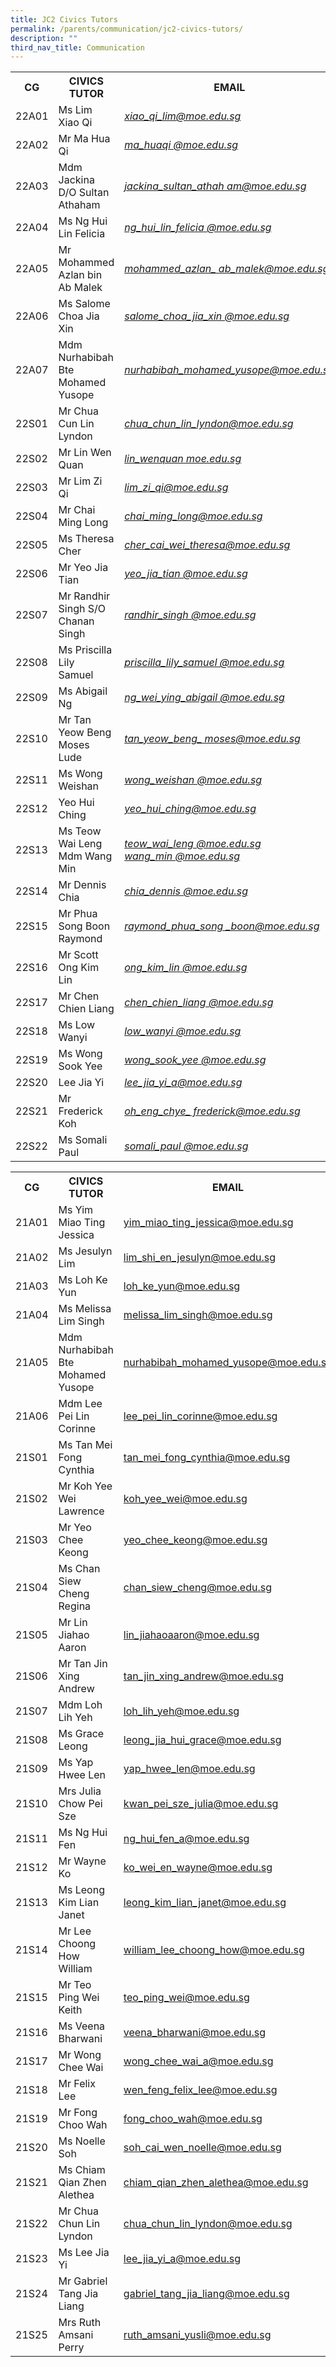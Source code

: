 ```yaml
---
title: JC2 Civics Tutors
permalink: /parents/communication/jc2-civics-tutors/
description: ""
third_nav_title: Communication
---
```

<table>
<tbody>
<tr>
<th>CG</th>
<th>CIVICS TUTOR</th>
<th>EMAIL</th>
</tr>
<tr>
<td>22A01</td>
<td>Ms Lim Xiao Qi</td>
<td><em><a href="mailto:xiao_qi_lim@moe.edu.sg" target="">xiao_qi_lim@moe.edu.sg</a></em></td>
</tr>
<tr>
<td>22A02</td>
<td>Mr Ma Hua Qi</td>
<td><em><a href="mailto:ma_huaqi@moe.edu.sg" target="">ma_huaqi @moe.edu.sg</a></em></td>
</tr>
<tr>
<td>22A03</td>
<td>Mdm Jackina D/O Sultan Athaham</td>
<td><a href="mailto:jackina_sultan_athaham@moe.edu.sg"><em>jackina_sultan_athah am@moe.edu.sg</em></a></td>
</tr>
<tr>
<td>22A04</td>
<td>Ms Ng Hui Lin Felicia</td>
<td><em><a href="mailto:ng_hui_lin_felicia@moe.edu.sg">ng_hui_lin_felicia @moe.edu.sg</a></em></td>
</tr>
<tr>
<td>22A05</td>
<td>Mr Mohammed Azlan bin Ab Malek</td>
<td><em><a href="mailto:mohammed_azlan_ab_malek@moe.edu.sg" target="">mohammed_azlan_ ab_malek@moe.edu.sg</a></em></td>
</tr>
<tr>
<td>22A06</td>
<td>Ms Salome Choa Jia Xin</td>
<td>
<div><em><a href="mailto:salome_choa_jia_xin@moe.edu.sg" target="">salome_choa_jia_xin @moe.edu.sg</a></em></div>
</td>
</tr>
<tr>
<td>22A07</td>
<td>Mdm Nurhabibah Bte Mohamed Yusope</td>
<td><em><a href="mailto:	nurhabibah_mohamed_yusope@moe.edu.sg">nurhabibah_mohamed_yusope@moe.edu.sg</a></em></td>
</tr>
<tr>
<td>22S01</td>
<td>Mr Chua Cun Lin Lyndon</td>
<td><a href="mailto:	chua_chun_lin_lyndon@moe.edu.sg" target=""><em>	chua_chun_lin_lyndon@moe.edu.sg</em></a></td>
</tr>
<tr>
<td>22S02</td>
<td>Mr Lin Wen Quan</td>
<td><em><a href="mailto:lin_wenquan@moe.edu.sg">lin_wenquan moe.edu.sg</a></em></td>
</tr>
<tr>
<td>22S03</td>
<td>Mr Lim Zi Qi</td>
<td>
<div><a href="mailto:lim_zi_qi@moe.edu.sg" target=""><em>lim_zi_qi@moe.edu.sg</em></a></div>
</td>
</tr>
<tr>
<td>22S04</td>
<td>Mr Chai Ming Long</td>
<td><a href="mailto:chai_ming_long@moe.edu.sg" target=""><em>chai_ming_long@moe.edu.sg</em></a></td>
</tr>
<tr>
<td>22S05</td>
<td>Ms Theresa Cher</td>
<td><em><a href="mailto:	cher_cai_wei_theresa@moe.edu.sg">	cher_cai_wei_theresa@moe.edu.sg</a></em></td>
</tr>
<tr>
<td>22S06</td>
<td>Mr Yeo Jia Tian</td>
<td><em><a href="mailto:yeo_jia_tian@moe.edu.sg">yeo_jia_tian @moe.edu.sg</a></em></td>
</tr>
<tr>
<td>22S07</td>
<td>Mr Randhir Singh S/O Chanan Singh</td>
<td><em><a href="mailto:randhir_singh@moe.edu.sg">randhir_singh @moe.edu.sg</a></em></td>
</tr>
<tr>
<td>22S08</td>
<td>Ms Priscilla Lily Samuel&nbsp;</td>
<td>
<div><em><a href="mailto:priscilla_lily_samuel@moe.edu.sg" target="">priscilla_lily_samuel @moe.edu.sg</a></em></div>
</td>
</tr>
<tr>
<td>22S09</td>
<td>Ms Abigail Ng</td>
<td><a href="mailto:ng_wei_ying_abigail@moe.edu.sg" target=""><em>ng_wei_ying_abigail @moe.edu.sg</em></a></td>
</tr>
<tr>
<td>22S10</td>
<td>Mr Tan Yeow Beng Moses Lude</td>
<td><em><a href="mailto:tan_yeow_beng_moses@moe.edu.sg">tan_yeow_beng_ moses@moe.edu.sg</a></em></td>
</tr>
<tr>
<td>22S11</td>
<td>Ms Wong Weishan</td>
<td><em><a href="mailto:wong_weishan@moe.edu.sg">wong_weishan @moe.edu.sg</a></em></td>
</tr>
<tr>
<td>22S12</td>
<td>Yeo Hui Ching</td>
<td><a href="mailto:yeo_hui_ching@moe.edu.sg" target=""><em>	yeo_hui_ching@moe.edu.sg</em></a></td>
</tr>
<tr>
<td>22S13</td>
<td>Ms Teow Wai Leng<br />Mdm Wang Min</td>
<td>
<div><a href="mailto:teow_wai_leng@moe.edu.sg"><em>teow_wai_leng @moe.edu.sg</em></a></div>
<div><em><a href="mailto:wang_min@moe.edu.sg" target="">wang_min @moe.edu.sg</a></em></div>
</td>
</tr>
<tr>
<td>22S14</td>
<td>Mr Dennis Chia</td>
<td><a href="mailto:chia_dennis@moe.edu.sg" target=""><em>chia_dennis @moe.edu.sg</em></a></td>
</tr>
<tr>
<td>22S15</td>
<td>Mr Phua Song Boon Raymond</td>
<td><a href="mailto:raymond_phua_song_boon@moe.edu.sg" target=""><em>raymond_phua_song _boon@moe.edu.sg</em></a></td>
</tr>
<tr>
<td>22S16</td>
<td>Mr Scott Ong Kim Lin</td>
<td><a href="mailto:ong_kim_lin@moe.edu.sg"><em>ong_kim_lin @moe.edu.sg</em></a></td>
</tr>
<tr>
<td>22S17</td>
<td>Mr Chen Chien Liang</td>
<td><a href="mailto:chen_chien_liang@moe.edu.sg"><em>chen_chien_liang @moe.edu.sg</em></a></td>
</tr>
<tr>
<td>22S18</td>
<td>Ms Low Wanyi</td>
<td><em><a href="mailto:low_wanyi@moe.edu.sg">low_wanyi @moe.edu.sg</a></em></td>
</tr>
<tr>
<td>22S19</td>
<td>Ms Wong Sook Yee</td>
<td><a href="mailto:wong_sook_yee@moe.edu.sg"><em>wong_sook_yee @moe.edu.sg</em></a></td>
</tr>
<tr>
<td>22S20</td>
<td>Lee Jia Yi</td>
<td><a href="mailto:lee_jia_yi_a@moe.edu.sg" target=""><em>	lee_jia_yi_a@moe.edu.sg</em></a></td>
</tr>
<tr>
<td>22S21</td>
<td>Mr Frederick Koh</td>
<td><a href="mailto:koh_eng_chye_frederick@moe.edu.sg" target=""><em>oh_eng_chye_ frederick@moe.edu.sg</em></a></td>
</tr>
<tr>
<td>22S22</td>
<td>Ms Somali Paul</td>
<td><em><a href="mailto:somali_paul@moe.edu.sg">somali_paul @moe.edu.sg</a></em></td>
</tr>
</tbody>
</table>



<table>
<tbody>
<tr>
<th>CG</th>
<th>CIVICS TUTOR</th>
<th>EMAIL</th>
</tr>
<tr>
<td>21A01</td>
<td>Ms Yim Miao Ting Jessica</td>
<td><a href="mailto:yim_miao_ting_jessica@moe.edu.sg" target="">yim_miao_ting_jessica@moe.edu.sg</a></td>
</tr>
<tr>
<td>21A02</td>
<td>Ms Jesulyn Lim</td>
<td><a href="mailto:lim_shi_en_jesulyn@moe.edu.sg" target="">lim_shi_en_jesulyn@moe.edu.sg</a></td>
</tr>
<tr>
<td>21A03</td>
<td>Ms Loh Ke Yun</td>
<td><a href="mailto:loh_ke_yun@moe.edu.sg" target="">loh_ke_yun@moe.edu.sg</a></td>
</tr>
<tr>
<td>21A04</td>
<td>Ms Melissa Lim Singh</td>
<td><a href="mailto:melissa_lim_singh@moe.edu.sg" target="">melissa_lim_singh@moe.edu.sg</a></td>
</tr>
<tr>
<td>21A05</td>
<td>Mdm Nurhabibah Bte Mohamed Yusope</td>
<td><a href="mailto:nurhabibah_mohamed_yusope@moe.edu.sg" target="">nurhabibah_mohamed_yusope@moe.edu.sg</a></td>
</tr>
<tr>
<td>21A06</td>
<td>Mdm Lee Pei Lin Corinne</td>
<td><a href="mailto:lee_pei_lin_corinne@moe.edu.sg" target="">lee_pei_lin_corinne@moe.edu.sg</a></td>
</tr>
<tr>
<td>21S01</td>
<td>Ms Tan Mei Fong Cynthia</td>
<td><a href="mailto:tan_mei_fong_cynthia@moe.edu.sg" target="">tan_mei_fong_cynthia@moe.edu.sg</a></td>
</tr>
<tr>
<td>21S02</td>
<td>Mr Koh Yee Wei Lawrence</td>
<td><a href="mailto:koh_yee_wei@moe.edu.sg" target="">koh_yee_wei@moe.edu.sg</a></td>
</tr>
<tr>
<td>21S03</td>
<td>Mr Yeo Chee Keong</td>
<td><a href="mailto:yeo_chee_keong@moe.edu.sg" target="">yeo_chee_keong@moe.edu.sg</a></td>
</tr>
<tr>
<td>21S04</td>
<td>Ms Chan Siew Cheng Regina</td>
<td><a href="mailto:chan_siew_cheng@moe.edu.sg" target="">chan_siew_cheng@moe.edu.sg</a></td>
</tr>
<tr>
<td>21S05</td>
<td>Mr Lin Jiahao Aaron</td>
<td><a href="mailto:lin_jiahaoaaron@moe.edu.sg" target="">lin_jiahaoaaron@moe.edu.sg</a></td>
</tr>
<tr>
<td>21S06</td>
<td>Mr Tan Jin Xing Andrew</td>
<td><a href="mailto:tan_jin_xing_andrew@moe.edu.sg" target="">tan_jin_xing_andrew@moe.edu.sg</a></td>
</tr>
<tr>
<td>21S07</td>
<td>Mdm Loh Lih Yeh</td>
<td><a href="mailto:loh_lih_yeh@moe.edu.sg" target="">loh_lih_yeh@moe.edu.sg</a></td>
</tr>
<tr>
<td>21S08</td>
<td>Ms Grace Leong</td>
<td><a href="mailto:leong_jia_hui_grace@moe.edu.sg" target="">leong_jia_hui_grace@moe.edu.sg</a></td>
</tr>
<tr>
<td>21S09</td>
<td>Ms Yap Hwee Len</td>
<td><a href="mailto:yap_hwee_len@moe.edu.sg" target="">yap_hwee_len@moe.edu.sg</a></td>
</tr>
<tr>
<td>21S10</td>
<td>Mrs Julia Chow Pei Sze</td>
<td><a href="mailto:kwan_pei_sze_julia@moe.edu.sg" target="">kwan_pei_sze_julia@moe.edu.sg</a></td>
</tr>
<tr>
<td>21S11</td>
<td>Ms Ng Hui Fen</td>
<td><a href="mailto:ng_hui_fen_a@moe.edu.sg" target="">ng_hui_fen_a@moe.edu.sg</a></td>
</tr>
<tr>
<td>21S12</td>
<td>Mr Wayne Ko</td>
<td><a href="mailto:ko_wei_en_wayne@moe.edu.sg" target="">ko_wei_en_wayne@moe.edu.sg</a></td>
</tr>
<tr>
<td>21S13</td>
<td>Ms Leong Kim Lian Janet</td>
<td><a href="mailto:leong_kim_lian_janet@moe.edu.sg" target="">leong_kim_lian_janet@moe.edu.sg</a></td>
</tr>
<tr>
<td>21S14</td>
<td>Mr Lee Choong How William</td>
<td><a href="mailto:william_lee_choong_how@moe.edu.sg" target="">william_lee_choong_how@moe.edu.sg</a></td>
</tr>
<tr>
<td>21S15</td>
<td>Mr Teo Ping Wei Keith</td>
<td><a href="mailto:teo_ping_wei@moe.edu.sg" target="">teo_ping_wei@moe.edu.sg</a></td>
</tr>
<tr>
<td>21S16</td>
<td>Ms Veena Bharwani</td>
<td><a href="mailto:veena_bharwani@moe.edu.sg" target="">veena_bharwani@moe.edu.sg</a></td>
</tr>
<tr>
<td>21S17</td>
<td>Mr Wong Chee Wai</td>
<td><a href="mailto:wong_chee_wai_a@moe.edu.sg" target="">wong_chee_wai_a@moe.edu.sg</a></td>
</tr>
<tr>
<td>21S18</td>
<td>Mr Felix Lee</td>
<td><a href="mailto:wen_feng_felix_lee@moe.edu.sg" target="">wen_feng_felix_lee@moe.edu.sg</a></td>
</tr>
<tr>
<td>21S19</td>
<td>Mr Fong Choo Wah</td>
<td><a href="mailto:fong_choo_wah@moe.edu.sg" target="">fong_choo_wah@moe.edu.sg</a></td>
</tr>
<tr>
<td>21S20</td>
<td>Ms Noelle Soh</td>
<td><a href="mailto:soh_cai_wen_noelle@moe.edu.sg" target="">soh_cai_wen_noelle@moe.edu.sg</a></td>
</tr>
<tr>
<td>21S21</td>
<td>Ms Chiam Qian Zhen Alethea</td>
<td><a href="mailto:chiam_qian_zhen_alethea@moe.edu.sg" target="">chiam_qian_zhen_alethea@moe.edu.sg</a></td>
</tr>
<tr>
<td>21S22</td>
<td>Mr Chua Chun Lin Lyndon</td>
<td><a href="mailto:chua_chun_lin_lyndon@moe.edu.sg" target="">chua_chun_lin_lyndon@moe.edu.sg</a></td>
</tr>
<tr>
<td>21S23</td>
<td>Ms Lee Jia Yi</td>
<td><a href="mailto:lee_jia_yi_a@moe.edu.sg" target="">lee_jia_yi_a@moe.edu.sg</a></td>
</tr>
<tr>
<td>21S24</td>
<td>Mr Gabriel Tang Jia Liang</td>
<td><a href="mailto:gabriel_tang_jia_liang@moe.edu.sg" target="">gabriel_tang_jia_liang@moe.edu.sg</a></td>
</tr>
<tr>
<td>21S25</td>
<td>Mrs Ruth Amsani Perry</td>
<td><a href="mailto:ruth_amsani_yusli@moe.edu.sg" target="">ruth_amsani_yusli@moe.edu.sg</a></td>
</tr>
</tbody>
</table>